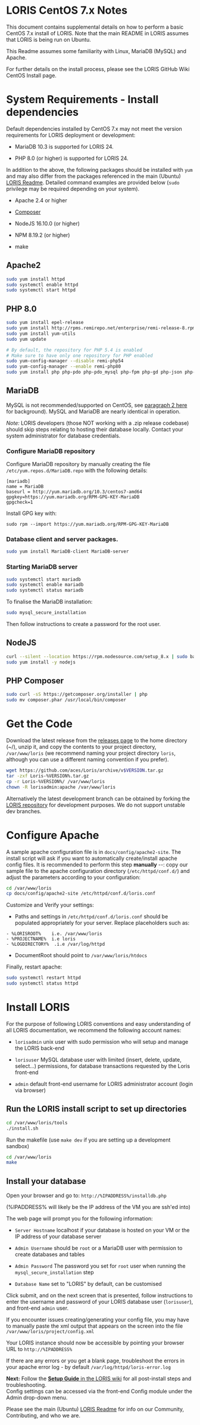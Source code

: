 # LORIS CentOS 7.x Notes

This document contains supplemental details on how to perform a basic CentOS 7.x install of LORIS.
Note that the main README in LORIS assumes that LORIS is being run on Ubuntu.

This Readme assumes some familiarity with Linux, MariaDB (MySQL) and Apache.

For further details on the install process, please see the LORIS GitHub Wiki CentOS Install page.  

# System Requirements - Install dependencies

Default dependencies installed by CentOS 7.x may not meet the version requirements for LORIS deployment or development:
* MariaDB 10.3 is supported for LORIS 24.

* PHP 8.0 (or higher) is supported for LORIS 24.

In addition to the above, the following packages should be installed with `yum` and may also differ from the packages referenced in the main (Ubuntu) [LORIS Readme](../../../../../README.md). Detailed command examples are provided below (`sudo` privilege may be required depending on your system).
 * Apache 2.4 or higher  
 
 * [Composer](https://getcomposer.org)  
 
 * NodeJS 16.10.0 (or higher)
 
 * NPM 8.19.2 (or higher)
 
 * make  

## Apache2
```bash
sudo yum install httpd 
sudo systemctl enable httpd
sudo systemctl start httpd
```
## PHP 8.0
```bash
sudo yum install epel-release
sudo yum install http://rpms.remirepo.net/enterprise/remi-release-8.rpm
sudo yum install yum-utils
sudo yum update

# By default, the repository for PHP 5.4 is enabled
# Make sure to have only one repository for PHP enabled
sudo yum-config-manager --disable remi-php54
sudo yum-config-manager --enable remi-php80
sudo yum install php php-pdo php-pdo_mysql php-fpm php-gd php-json php-mbstring php-mysqlnd php-xml php-xmlrpc php-opcache
```
## MariaDB

MySQL is not recommended/supported on CentOS, see [paragraph 2 here](https://www.digitalocean.com/community/tutorials/how-to-install-mysql-on-centos-7) for background). MySQL and MariaDB are nearly identical in operation.

*Note:* LORIS developers (those NOT working with a .zip release codebase) should skip steps relating to hosting their database locally. Contact your system administrator for database credentials.

### Configure MariaDB repository
Configure MariaDB repository by manually creating the file `/etc/yum.repos.d/MariaDB.repo` with the following details:

```
[mariadb]
name = MariaDB
baseurl = http://yum.mariadb.org/10.3/centos7-amd64
gpgkey=https://yum.mariadb.org/RPM-GPG-KEY-MariaDB
gpgcheck=1
```

Install GPG key with:
```
sudo rpm --import https://yum.mariadb.org/RPM-GPG-KEY-MariaDB
```

### Database client and server packages.

```bash
sudo yum install MariaDB-client MariaDB-server
```

### Starting MariaDB server

```bash
sudo systemctl start mariadb 
sudo systemctl enable mariadb
sudo systemctl status mariadb
```

To finalise the MariaDB installation: 
```bash
sudo mysql_secure_installation
```
Then follow instructions to create a password for the root user.

## NodeJS
```bash
curl --silent --location https://rpm.nodesource.com/setup_8.x | sudo bash -
sudo yum install -y nodejs
```

## PHP Composer
```bash
sudo curl -sS https://getcomposer.org/installer | php
sudo mv composer.phar /usr/local/bin/composer
```

# Get the Code

Download the latest release from the [releases page](https://github.com/aces/Loris/releases) to the home directory (~/), unzip it, and copy the contents to your project directory, `/var/www/loris` (we recommend naming your project directory `loris`, although you can use a different naming convention if you prefer). 
```bash
wget https://github.com/aces/Loris/archive/v$VERSION.tar.gz
tar -zxf Loris-%VERSION%.tar.gz
cp -r Loris-%VERSION%/ /var/www/loris
chown -R lorisadmin:apache /var/www/loris
```

Alternatively the latest development branch can be obtained by forking the [LORIS repository](http://github.com/aces/Loris) for development purposes. We do not support unstable dev branches. 

# Configure Apache

A sample apache configuration file is in `docs/config/apache2-site`. 
The install script will ask if you want to automatically create/install apache config files.
It is recommended to perform this step **manually** --: copy our sample file to the apache configuration directory (`/etc/httpd/conf.d/`) and adjust the parameters according to your configuration:

```bash
cd /var/www/loris
cp docs/config/apache2-site /etc/httpd/conf.d/loris.conf
```

Customize and Verify your settings: 
 * Paths and settings in `/etc/httpd/conf.d/loris.conf` should be populated appropriately for your server. 
   Replace placeholders such as:

```
- %LORISROOT%    i.e. /var/www/loris
- %PROJECTNAME%  i.e loris
- %LOGDIRECTORY%  .i.e /var/log/httpd
```
 * DocumentRoot should point to `/var/www/loris/htdocs`

Finally, restart apache:
```bash
sudo systemctl restart httpd
sudo systemctl status httpd
```
# Install LORIS

For the purpose of following LORIS conventions and easy understanding of all LORIS documentation, we recommend the following account names: 

* `lorisadmin` unix user with sudo permission who will setup and manage the LORIS back-end  

* `lorisuser` MySQL database user with limited (insert, delete, update, select...) permissions, for database transactions requested by the Loris front-end  

* `admin` default front-end username for LORIS administrator account (login via browser)  

## Run the LORIS install script to set up directories

```bash
cd /var/www/loris/tools
./install.sh
```
Run the makefile (use `make dev` if you are setting up a development sandbox)
```bash
cd /var/www/loris
make
```
## Install your database
Open your browser and go to: `http://%IPADDRESS%/installdb.php`

(%IPADDRESS% will likely be the IP address of the VM you are ssh'ed into)

The web page will prompt you for the following information: 

 * `Server Hostname` localhost if your database is hosted on your VM or the IP address of your database server

 * `Admin Username` should be `root` or a MariaDB user with permission to create databases and tables

 * `Admin Password` The password you set for `root` user when running the `mysql_secure_installation` step

 * `Database Name` set to "LORIS" by default, can be customised

Click submit, and on the next screen that is presented, follow instructions to enter the username and password of your LORIS database user (`lorisuser`), and front-end `admin` user. 

If you encounter issues creating/generating your config file, you may have to manually paste the xml output that appears on the screen into the file `/var/www/loris/project/config.xml`

Your LORIS instance should now be accessible by pointing your browser URL to `http://%IPADDRESS%`

If there are any errors or you get a blank page, troubleshoot the errors in your apache error log - by default 
 `/var/log/httpd/loris-error.log`

**Next:** Follow the [**Setup Guide** in the LORIS wiki](https://github.com/aces/Loris/wiki/Setup) for all post-install steps and troubleshooting.  
Config settings can be accessed via the front-end Config module under the Admin drop-down menu.

Please see the main (Ubuntu) [LORIS Readme](../../../../../README.md) for info on our Community, Contributing, and who we are. 
